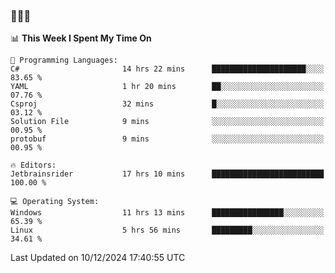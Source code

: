 ### 👋👋👋
<!--START_SECTION:waka-->
📊 **This Week I Spent My Time On** 

```text
💬 Programming Languages: 
C#                       14 hrs 22 mins      █████████████████████░░░░   83.65 % 
YAML                     1 hr 20 mins        ██░░░░░░░░░░░░░░░░░░░░░░░   07.76 % 
Csproj                   32 mins             █░░░░░░░░░░░░░░░░░░░░░░░░   03.12 % 
Solution File            9 mins              ░░░░░░░░░░░░░░░░░░░░░░░░░   00.95 % 
protobuf                 9 mins              ░░░░░░░░░░░░░░░░░░░░░░░░░   00.95 % 

🔥 Editors: 
Jetbrainsrider           17 hrs 10 mins      █████████████████████████   100.00 % 

💻 Operating System: 
Windows                  11 hrs 13 mins      ████████████████░░░░░░░░░   65.39 % 
Linux                    5 hrs 56 mins       █████████░░░░░░░░░░░░░░░░   34.61 % 
```


 Last Updated on 10/12/2024 17:40:55 UTC
<!--END_SECTION:waka-->
